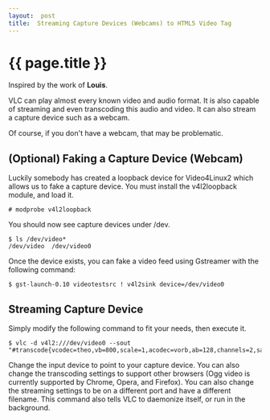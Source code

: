 ```yaml
---
layout:  post
title:  Streaming Capture Devices (Webcams) to HTML5 Video Tag
---
```

# {{ page.title }}

Inspired by the work of __Louis__.

VLC can play almost every known video and audio format.  It is also capable of streaming and even transcoding this audio and video.  It can also stream a capture device such as a webcam.

Of course, if you don't have a webcam, that may be problematic.

## (Optional) Faking a Capture Device (Webcam)

Luckily somebody has created a loopback device for Video4Linux2 which allows us to fake a capture device.  You must install the v4l2loopback module, and load it.

	# modprobe v4l2loopback

You should now see capture devices under /dev.

	$ ls /dev/video*
	/dev/video  /dev/video0

Once the device exists, you can fake a video feed using Gstreamer with the following command:

	$ gst-launch-0.10 videotestsrc ! v4l2sink device=/dev/video0

## Streaming Capture Device

Simply modify the following command to fit your needs, then execute it.

	$ vlc -d v4l2:///dev/video0 --sout "#transcode{vcodec=theo,vb=800,scale=1,acodec=vorb,ab=128,channels=2,samplerate=44100}:http{dst=:8080/stream.ogv}

Change the input device to point to your capture device.  You can also change the transcoding settings to support other browsers (Ogg video is currently supported by Chrome, Opera, and Firefox).  You can also change the streaming settings to be on a different port and have a different filename.  This command also tells VLC to daemonize itself, or run in the background.
